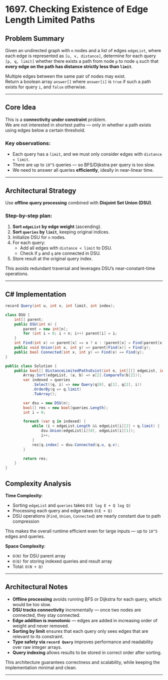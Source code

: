 # 1697. Checking Existence of Edge Length Limited Paths

## Problem Summary

Given an undirected graph with `n` nodes and a list of edges `edgeList`, where each edge is represented as `[u, v, distance]`, determine for each query `[p, q, limit]` whether there exists a path from node `p` to node `q` such that **every edge on the path has distance strictly less than `limit`**.

Multiple edges between the same pair of nodes may exist.  
Return a boolean array `answer[]` where `answer[i]` is `true` if such a path exists for query `i`, and `false` otherwise.

---

## Core Idea

This is a **connectivity under constraint** problem.  
We are not interested in shortest paths — only in whether a path exists using edges below a certain threshold.

### Key observations:

- Each query has a `limit`, and we must only consider edges with `distance < limit`.
- There are up to `10^5` queries — so BFS/Dijkstra per query is too slow.
- We need to answer all queries **efficiently**, ideally in near-linear time.

---

## Architectural Strategy

Use **offline query processing** combined with **Disjoint Set Union (DSU)**.

### Step-by-step plan:

1. **Sort `edgeList` by edge weight** (ascending).
2. **Sort `queries` by `limit`**, keeping original indices.
3. Initialize DSU for `n` nodes.
4. For each query:
   - Add all edges with `distance < limit` to DSU.
   - Check if `p` and `q` are connected in DSU.
5. Store result at the original query index.

This avoids redundant traversal and leverages DSU’s near-constant-time operations.

---

## C# Implementation

```csharp
record Query(int u, int v, int limit, int index);

class DSU {
    int[] parent;
    public DSU(int n) {
        parent = new int[n];
        for (int i = 0; i < n; i++) parent[i] = i;
    }
    int Find(int x) => parent[x] == x ? x : (parent[x] = Find(parent[x]));
    public void Union(int x, int y) => parent[Find(x)] = Find(y);
    public bool Connected(int x, int y) => Find(x) == Find(y);
}

public class Solution {
    public bool[] DistanceLimitedPathsExist(int n, int[][] edgeList, int[][] queries) {
        Array.Sort(edgeList, (a, b) => a[2].CompareTo(b[2]));
        var indexed = queries
            .Select((q, i) => new Query(q[0], q[1], q[2], i))
            .OrderBy(q => q.limit)
            .ToArray();

        var dsu = new DSU(n);
        bool[] res = new bool[queries.Length];
        int i = 0;

        foreach (var q in indexed) {
            while (i < edgeList.Length && edgeList[i][2] < q.limit) {
                dsu.Union(edgeList[i][0], edgeList[i][1]);
                i++;
            }
            res[q.index] = dsu.Connected(q.u, q.v);
        }

        return res;
    }
}
```

## Complexity Analysis

**Time Complexity**:  
- Sorting `edgeList` and `queries` takes `O(E log E + Q log Q)`  
- Processing each query and edge takes `O(E + Q)`  
- DSU operations (`Find`, `Union`, `Connected`) are nearly constant due to path compression

This makes the overall runtime efficient even for large inputs — up to `10^5` edges and queries.

**Space Complexity**:  
- `O(N)` for DSU parent array  
- `O(Q)` for storing indexed queries and result array  
- Total: `O(N + Q)`

---

## Architectural Notes

- **Offline processing** avoids running BFS or Dijkstra for each query, which would be too slow.
- **DSU tracks connectivity** incrementally — once two nodes are connected, they stay connected.
- **Edge addition is monotonic** — edges are added in increasing order of weight and never removed.
- **Sorting by limit** ensures that each query only sees edges that are relevant to its constraint.
- **Type safety via `record Query`** improves performance and readability over raw integer arrays.
- **Query indexing** allows results to be stored in correct order after sorting.

This architecture guarantees correctness and scalability, while keeping the implementation minimal and clean.

---
